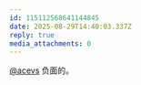 ```yaml
---
id: 115112568641144845
date: 2025-08-29T14:40:03.337Z
reply: true
media_attachments: 0
---
```


[@acevs](https://mastodon.social/@acevs) 负面的。

